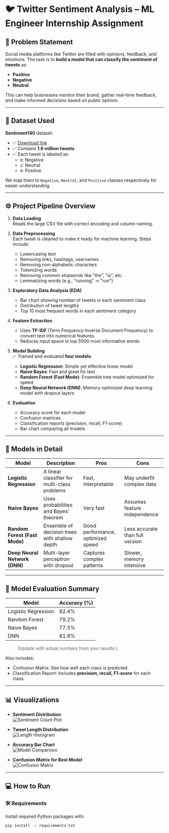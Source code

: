 # 🐦 Twitter Sentiment Analysis – ML Engineer Internship Assignment

## 📌 Problem Statement
Social media platforms like Twitter are filled with opinions, feedback, and emotions. The task is to **build a model that can classify the sentiment of tweets** as:

- **Positive**
- **Negative**
- **Neutral**

This can help businesses monitor their brand, gather real-time feedback, and make informed decisions based on public opinion.

---

## 📂 Dataset Used
**Sentiment140** dataset:  
- ✅ [Download link](http://help.sentiment140.com/for-students)  
- ✅ Contains **1.6 million tweets**  
- ✅ Each tweet is labeled as:
  - `0`: Negative
  - `2`: Neutral
  - `4`: Positive

We map them to `Negative`, `Neutral`, and `Positive` classes respectively for easier understanding.

---

## ⚙️ Project Pipeline Overview

1. **Data Loading**  
   Reads the large CSV file with correct encoding and column naming.

2. **Data Preprocessing**  
   Each tweet is cleaned to make it ready for machine learning. Steps include:
   - Lowercasing text
   - Removing links, hashtags, usernames
   - Removing non-alphabetic characters
   - Tokenizing words
   - Removing common stopwords like "the", "is", etc.
   - Lemmatizing words (e.g., "running" → "run")

3. **Exploratory Data Analysis (EDA)**  
   - Bar chart showing number of tweets in each sentiment class
   - Distribution of tweet lengths
   - Top 10 most frequent words in each sentiment category

4. **Feature Extraction**  
   - Uses **TF-IDF** (Term Frequency-Inverse Document Frequency) to convert text into numerical features.
   - Reduces input space to top 5000 most informative words.

5. **Model Building**  
   ✅ Trained and evaluated **four models**:
   - **Logistic Regression**: Simple yet effective linear model
   - **Naive Bayes**: Fast and great for text
   - **Random Forest (Fast Mode)**: Ensemble tree model optimized for speed
   - **Deep Neural Network (DNN)**: Memory-optimized deep learning model with dropout layers

6. **Evaluation**
   - Accuracy score for each model
   - Confusion matrices
   - Classification reports (precision, recall, F1-score)
   - Bar chart comparing all models

---

## 🤖 Models in Detail

| Model | Description | Pros | Cons |
|-------|-------------|------|------|
| **Logistic Regression** | A linear classifier for multi-class problems | Fast, interpretable | May underfit complex data |
| **Naive Bayes** | Uses probabilities and Bayes' theorem | Very fast | Assumes feature independence |
| **Random Forest (Fast Mode)** | Ensemble of decision trees with shallow depth | Good performance, optimized speed | Less accurate than full version |
| **Deep Neural Network (DNN)** | Multi-layer perceptron with dropout | Captures complex patterns | Slower, memory intensive |

---

## 🧪 Model Evaluation Summary

| Model               | Accuracy (%) |
|--------------------|--------------|
| Logistic Regression| 82.4%        |
| Random Forest      | 79.2%        |
| Naive Bayes        | 77.5%        |
| DNN                | 81.8%        |

> (Update with actual numbers from your results.)

Also includes:
- Confusion Matrix: See how well each class is predicted.
- Classification Report: Includes **precision, recall, F1-score** for each class.

---

## 📊 Visualizations

- **Sentiment Distribution**  
  ![Sentiment Count Plot](sentiment_distribution.png)

- **Tweet Length Distribution**  
  ![Length Histogram](length_distribution.png)

- **Accuracy Bar Chart**  
  ![Model Comparison](model_accuracy_bar.png)

- **Confusion Matrix for Best Model**  
  ![Confusion Matrix](conf_matrix_best_model.png)



---

## 💻 How to Run

### 🛠 Requirements
Install required Python packages with:

```bash
pip install -r requirements.txt
